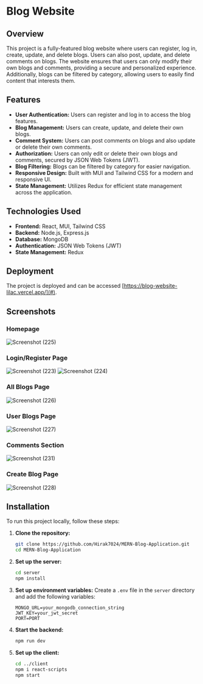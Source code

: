 
# Blog Website

## Overview
This project is a fully-featured blog website where users can register, log in, create, update, and delete blogs. Users can also post, update, and delete comments on blogs. The website ensures that users can only modify their own blogs and comments, providing a secure and personalized experience. Additionally, blogs can be filtered by category, allowing users to easily find content that interests them.

## Features
- **User Authentication:** Users can register and log in to access the blog features.
- **Blog Management:** Users can create, update, and delete their own blogs.
- **Comment System:** Users can post comments on blogs and also update or delete their own comments.
- **Authorization:** Users can only edit or delete their own blogs and comments, secured by JSON Web Tokens (JWT).
- **Blog Filtering:** Blogs can be filtered by category for easier navigation.
- **Responsive Design:** Built with MUI and Tailwind CSS for a modern and responsive UI.
- **State Management:** Utilizes Redux for efficient state management across the application.

## Technologies Used
- **Frontend:** React, MUI, Tailwind CSS
- **Backend:** Node.js, Express.js
- **Database:** MongoDB
- **Authentication:** JSON Web Tokens (JWT)
- **State Management:** Redux

## Deployment
The project is deployed and can be accessed [https://blog-website-lilac.vercel.app/](#).

## Screenshots
### Homepage
![Screenshot (225)](https://github.com/Hirak7024/MERN-Blog-Application/assets/118119209/a3d572cc-76ec-4a52-ad4f-b17d17d1f72d)

### Login/Register Page
![Screenshot (223)](https://github.com/Hirak7024/MERN-Blog-Application/assets/118119209/22f0d8cc-2348-4135-8ee5-07d48456ec5c)
![Screenshot (224)](https://github.com/Hirak7024/MERN-Blog-Application/assets/118119209/ca2b4f8c-c186-4a7f-b7c3-b49b3ce5d557)

### All Blogs Page
![Screenshot (226)](https://github.com/Hirak7024/MERN-Blog-Application/assets/118119209/7755ef5c-1617-4037-bae2-d4518fb6ab49)

### User Blogs Page
![Screenshot (227)](https://github.com/Hirak7024/MERN-Blog-Application/assets/118119209/da857d07-4d9c-4504-9be4-f13b5b4d3f26)

### Comments Section
![Screenshot (231)](https://github.com/Hirak7024/MERN-Blog-Application/assets/118119209/0fc0c77b-48dc-42ef-b646-bf5fc846a50f)

### Create Blog Page
![Screenshot (228)](https://github.com/Hirak7024/MERN-Blog-Application/assets/118119209/a140e3f4-063a-4963-b182-37dbc5b8872a)

## Installation
To run this project locally, follow these steps:

1. **Clone the repository:**
   ```sh
   git clone https://github.com/Hirak7024/MERN-Blog-Application.git
   cd MERN-Blog-Application
   ```

2. **Set up the server:**
   ```sh
   cd server
   npm install
   ```

3. **Set up environment variables:**
   Create a `.env` file in the `server` directory and add the following variables:
   ```env
   MONGO_URL=your_mongodb_connection_string
   JWT_KEY=your_jwt_secret
   PORT=PORT
   ```

4. **Start the backend:**
   ```sh
   npm run dev
   ```

5. **Set up the client:**
   ```sh
   cd ../client
   npm i react-scripts
   npm start
   ```
